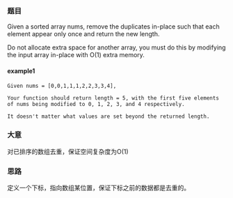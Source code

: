 ### 题目
Given a sorted array nums, remove the duplicates in-place such that each element appear only once and return the new length.<br>

Do not allocate extra space for another array, you must do this by modifying the input array in-place with O(1) extra memory.

#### example1
```
Given nums = [0,0,1,1,1,2,2,3,3,4],

Your function should return length = 5, with the first five elements of nums being modified to 0, 1, 2, 3, and 4 respectively.

It doesn't matter what values are set beyond the returned length.
```

### 大意
对已排序的数组去重，保证空间复杂度为O(1)

### 思路
定义一个下标，指向数组某位置，保证下标之前的数据都是去重的。